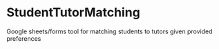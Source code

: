 # StudentTutorMatching
Google sheets/forms tool for matching students to tutors given provided preferences
